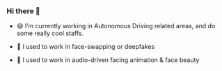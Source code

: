 ### Hi there 👋
- 😄 I’m currently working in Autonomous Driving related areas, and do some really cool staffs.

- 🔭 I used to work in face-swapping or deepfakes
- 🌱 I used to work in audio-driven facing animation & face beauty

<!-- ### News!
We sincerely invite academic and industrial practitioners to participate in the **3rd Grand Challenge of 106-Point Facial Landmark Localization @ICME 2021:**
https://fllc3-icme2021.github.io/
 -->
 
<!--
**MitchellX/MitchellX** is a ✨ _special_ ✨ repository because its `README.md` (this file) appears on your GitHub profile.

Here are some ideas to get you started:

- 🔭 I’m currently working on ...
- 🌱 I’m currently learning ...
- 👯 I’m looking to collaborate on ...
- 🤔 I’m looking for help with ...
- 💬 Ask me about ...
- 📫 How to reach me: ...
- 😄 Pronouns: ...
- ⚡ Fun fact: ...
-->
